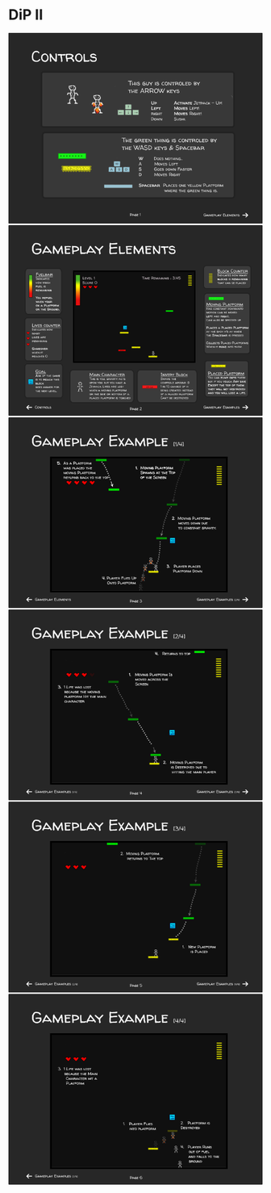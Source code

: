 DiP II
================================================

![1](./res/help/black/Help1.png)
![2](./res/help/black/Help2.png)
![3](./res/help/black/Help3.png)
![4](./res/help/black/Help4.png)
![5](./res/help/black/Help5.png)
![6](./res/help/black/Help6.png)
